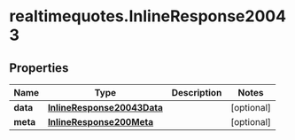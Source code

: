 # realtimequotes.InlineResponse20043

## Properties

Name | Type | Description | Notes
------------ | ------------- | ------------- | -------------
**data** | [**InlineResponse20043Data**](InlineResponse20043Data.md) |  | [optional] 
**meta** | [**InlineResponse200Meta**](InlineResponse200Meta.md) |  | [optional] 



